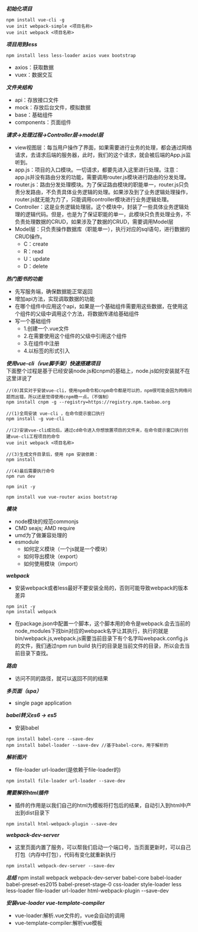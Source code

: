 ***初始化项目***
```
npm install vue-cli -g
vue init webpack-simple <项目名称>
vue init webpack <项目名称>
```

***项目用到less***
```
npm install less less-loader axios vuex bootstrap
```
- axios：获取数据
- vuex：数据交互

***文件夹结构***
- api：存放接口文件
- mock：存放后台文件，模拟数据
- base：基础组件
- components：页面组件

***请求->处理过程->Controller层->model层***
+ view视图层：每当用户操作了界面，如果需要进行业务的处理，都会通过网络请求，去请求后端的服务器，此时，我们的这个请求，就会被后端的App.js监听到。
+ app.js：项目的入口模块。一切请求，都要先进入这里进行处理。注意：app.js并没有路由分发的功能，需要调用router.js模块进行路由的分发处理。   
+ router.js：路由分发处理模块。为了保证路由模块的职能单一，router.js只负责分发路由，不负责具体业务逻辑的处理。如果涉及到了业务逻辑处理操作，router.js就无能为力了，只能调用controller模块进行业务逻辑处理。
+ Controller：这是业务逻辑处理层。这个模块中，封装了一些具体业务逻辑处理的逻辑代码。但是，也是为了保证职能的单一，此模块只负责处理业务，不负责处理数据的CRUD，如果涉及了数据的CRUD，需要调用Model层
+ Model层：只负责操作数据库（职能单一），执行对应的sql语句，进行数据的CRUD操作。
    - C：create
    - R：read
    - U：update
    - D：delete

***热门图书的功能***
- 先写服务端，确保数据能正常返回
- 增加api方法，实现调取数据的功能
- 在哪个组件中应用这个api，如果是一个基础组件需要用这些数据，在使用这个组件的父级中调用这个方法，将数据传递给基础组件
- 写一个基础组件
    - 1.创建一个.vue文件
    - 2.在需要使用这个组件的父级中引用这个组件
    - 3.在组件中注册
    - 4.以标签的形式引入
    
***使用vue-cli（vue脚手架）快速搭建项目***   
下面整个过程是基于已经安装node.js和cnpm的基础上，node.js如何安装就不在这里详说了
```
//(0)其实对于安装vue-cli，使用npm命令和cnpm命令都是可以的，npm很可能会因为网络问题而出错，所以还是觉得使用cnpm稳一点。（不强制）
npm install cnpm -g --registry=https://registry.npm.taobao.org

//(1)全局安装 vue-cli ，在命令提示窗口执行
npm install -g vue-cli

//(2)安装vue-cli成功后，通过cd命令进入你想放置项目的文件夹，在命令提示窗口执行创建vue-cli工程项目的命令
vue init webpack <项目名称>

//(3)生成文件目录后，使用 npm 安装依赖：
npm install

//(4)最后需要执行命令
npm run dev 

npm init -y

npm install vue vue-router axios bootstrap
```


***模块***
- node模块的规范commonjs
- CMD seajs; AMD require
-  umd为了做兼容处理的
- esmodule
    - 如何定义模块（一个js就是一个模块）
    - 如何导出模块（export）
    - 如何使用模块（import）

***webpack***
- 安装webpack或者less最好不要安装全局的，否则可能导致webpack的版本差异
```
npm init -y
npm install webpack
```
- 在package.json中配置一个脚本，这个脚本用的命令是webpack.会去当前的node_modules下找bin对应的webpack名字让其执行，执行的就是bin/webpack.js,webpack.js需要当前目录下有个名字叫webpack.config.js的文件，我们通过npm run build 执行的目录是当前文件的目录，所以会去当前目录下查找。

***路由***
- 访问不同的路径，就可以返回不同的结果

***多页面（spa）***
- single page application

***babel转义es6 -> es5***
- 安装babel
```
npm install babel-core --save-dev
npm install babel-loader --save-dev //基于babel-core，用于解析的
```

***解析图片***
- file-loader url-loader(是依赖于file-loader的)
```
npm install file-loader url-loader --save-dev
```

***需要解析html插件***
- 插件的作用是以我们自己的html为模板将打包后的结果，自动引入到html中产出到dist目录下
```
npm install html-webpack-plugin --save-dev
```

***webpack-dev-server***
- 这里页面内置了服务，可以帮我们启动一个端口号，当页面更新时，可以自己打包（内存中打包），代码有变化就重新执行
```
npm install webpack-dev-server --save-dev
```
***总结***
npm install webpack webpack-dev-server babel-core babel-loader babel-preset-es2015 babel-preset-stage-0
css-loader style-loader less less-loader file-loader url-loader html-webpack-plugin --save-dev

***安装vue-loader vue-template-compiler***
- vue-loader:解析.vue文件的，vue会自动的调用
- vue-template-compiler:解析vue模板